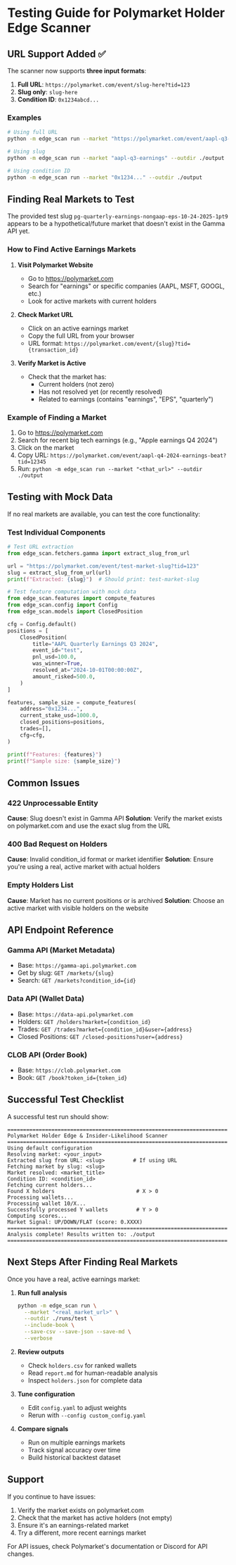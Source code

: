 # Testing Guide for Polymarket Holder Edge Scanner

## URL Support Added ✅

The scanner now supports **three input formats**:

1. **Full URL**: `https://polymarket.com/event/slug-here?tid=123`
2. **Slug only**: `slug-here`
3. **Condition ID**: `0x1234abcd...`

### Examples

```bash
# Using full URL
python -m edge_scan run --market "https://polymarket.com/event/aapl-q3-earnings?tid=123" --outdir ./output

# Using slug
python -m edge_scan run --market "aapl-q3-earnings" --outdir ./output

# Using condition ID
python -m edge_scan run --market "0x1234..." --outdir ./output
```

## Finding Real Markets to Test

The provided test slug `pg-quarterly-earnings-nongaap-eps-10-24-2025-1pt9` appears to be a hypothetical/future market that doesn't exist in the Gamma API yet.

### How to Find Active Earnings Markets

1. **Visit Polymarket Website**
   - Go to https://polymarket.com
   - Search for "earnings" or specific companies (AAPL, MSFT, GOOGL, etc.)
   - Look for active markets with current holders

2. **Check Market URL**
   - Click on an active earnings market
   - Copy the full URL from your browser
   - URL format: `https://polymarket.com/event/{slug}?tid={transaction_id}`

3. **Verify Market is Active**
   - Check that the market has:
     - Current holders (not zero)
     - Has not resolved yet (or recently resolved)
     - Related to earnings (contains "earnings", "EPS", "quarterly")

### Example of Finding a Market

1. Go to https://polymarket.com
2. Search for recent big tech earnings (e.g., "Apple earnings Q4 2024")
3. Click on the market
4. Copy URL: `https://polymarket.com/event/aapl-q4-2024-earnings-beat?tid=12345`
5. Run: `python -m edge_scan run --market "<that_url>" --outdir ./output`

## Testing with Mock Data

If no real markets are available, you can test the core functionality:

### Test Individual Components

```python
# Test URL extraction
from edge_scan.fetchers.gamma import extract_slug_from_url

url = "https://polymarket.com/event/test-market-slug?tid=123"
slug = extract_slug_from_url(url)
print(f"Extracted: {slug}")  # Should print: test-market-slug

# Test feature computation with mock data
from edge_scan.features import compute_features
from edge_scan.config import Config
from edge_scan.models import ClosedPosition

cfg = Config.default()
positions = [
    ClosedPosition(
        title="AAPL Quarterly Earnings Q3 2024",
        event_id="test",
        pnl_usd=100.0,
        was_winner=True,
        resolved_at="2024-10-01T00:00:00Z",
        amount_risked=500.0,
    )
]

features, sample_size = compute_features(
    address="0x1234...",
    current_stake_usd=1000.0,
    closed_positions=positions,
    trades=[],
    cfg=cfg,
)

print(f"Features: {features}")
print(f"Sample size: {sample_size}")
```

## Common Issues

### 422 Unprocessable Entity
**Cause**: Slug doesn't exist in Gamma API
**Solution**: Verify the market exists on polymarket.com and use the exact slug from the URL

### 400 Bad Request on Holders
**Cause**: Invalid condition_id format or market identifier
**Solution**: Ensure you're using a real, active market with actual holders

### Empty Holders List
**Cause**: Market has no current positions or is archived
**Solution**: Choose an active market with visible holders on the website

## API Endpoint Reference

### Gamma API (Market Metadata)
- Base: `https://gamma-api.polymarket.com`
- Get by slug: `GET /markets/{slug}`
- Search: `GET /markets?condition_id={id}`

### Data API (Wallet Data)
- Base: `https://data-api.polymarket.com`
- Holders: `GET /holders?market={condition_id}`
- Trades: `GET /trades?market={condition_id}&user={address}`
- Closed Positions: `GET /closed-positions?user={address}`

### CLOB API (Order Book)
- Base: `https://clob.polymarket.com`
- Book: `GET /book?token_id={token_id}`

## Successful Test Checklist

A successful test run should show:

```
======================================================================
Polymarket Holder Edge & Insider-Likelihood Scanner
======================================================================
Using default configuration
Resolving market: <your_input>
Extracted slug from URL: <slug>         # If using URL
Fetching market by slug: <slug>
Market resolved: <market_title>
Condition ID: <condition_id>
Fetching current holders...
Found X holders                          # X > 0
Processing wallets...
Processing wallet 10/X...
Successfully processed Y wallets         # Y > 0
Computing scores...
Market Signal: UP/DOWN/FLAT (score: 0.XXXX)
======================================================================
Analysis complete! Results written to: ./output
======================================================================
```

## Next Steps After Finding Real Markets

Once you have a real, active earnings market:

1. **Run full analysis**
   ```bash
   python -m edge_scan run \
     --market "<real_market_url>" \
     --outdir ./runs/test \
     --include-book \
     --save-csv --save-json --save-md \
     --verbose
   ```

2. **Review outputs**
   - Check `holders.csv` for ranked wallets
   - Read `report.md` for human-readable analysis
   - Inspect `holders.json` for complete data

3. **Tune configuration**
   - Edit `config.yaml` to adjust weights
   - Rerun with `--config custom_config.yaml`

4. **Compare signals**
   - Run on multiple earnings markets
   - Track signal accuracy over time
   - Build historical backtest dataset

## Support

If you continue to have issues:

1. Verify the market exists on polymarket.com
2. Check that the market has active holders (not empty)
3. Ensure it's an earnings-related market
4. Try a different, more recent earnings market

For API issues, check Polymarket's documentation or Discord for API changes.
